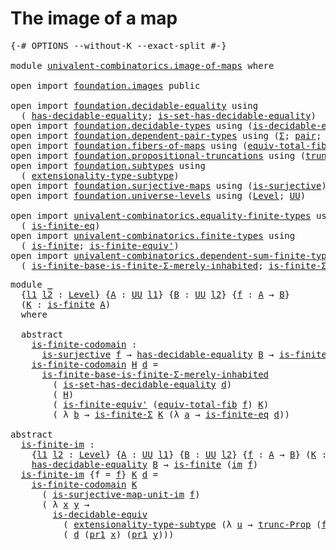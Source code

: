 # The image of a map

<pre class="Agda"><a id="31" class="Symbol">{-#</a> <a id="35" class="Keyword">OPTIONS</a> <a id="43" class="Pragma">--without-K</a> <a id="55" class="Pragma">--exact-split</a> <a id="69" class="Symbol">#-}</a>

<a id="74" class="Keyword">module</a> <a id="81" href="univalent-combinatorics.image-of-maps.html" class="Module">univalent-combinatorics.image-of-maps</a> <a id="119" class="Keyword">where</a>

<a id="126" class="Keyword">open</a> <a id="131" class="Keyword">import</a> <a id="138" href="foundation.images.html" class="Module">foundation.images</a> <a id="156" class="Keyword">public</a>

<a id="164" class="Keyword">open</a> <a id="169" class="Keyword">import</a> <a id="176" href="foundation.decidable-equality.html" class="Module">foundation.decidable-equality</a> <a id="206" class="Keyword">using</a>
  <a id="214" class="Symbol">(</a> <a id="216" href="foundation.decidable-equality.html#1785" class="Function">has-decidable-equality</a><a id="238" class="Symbol">;</a> <a id="240" href="foundation.decidable-equality.html#6960" class="Function">is-set-has-decidable-equality</a><a id="269" class="Symbol">)</a>
<a id="271" class="Keyword">open</a> <a id="276" class="Keyword">import</a> <a id="283" href="foundation.decidable-types.html" class="Module">foundation.decidable-types</a> <a id="310" class="Keyword">using</a> <a id="316" class="Symbol">(</a><a id="317" href="foundation.decidable-types.html#6028" class="Function">is-decidable-equiv</a><a id="335" class="Symbol">)</a>
<a id="337" class="Keyword">open</a> <a id="342" class="Keyword">import</a> <a id="349" href="foundation.dependent-pair-types.html" class="Module">foundation.dependent-pair-types</a> <a id="381" class="Keyword">using</a> <a id="387" class="Symbol">(</a><a id="388" href="foundation-core.dependent-pair-types.html#502" class="Record">Σ</a><a id="389" class="Symbol">;</a> <a id="391" href="foundation-core.dependent-pair-types.html#575" class="InductiveConstructor">pair</a><a id="395" class="Symbol">;</a> <a id="397" href="foundation-core.dependent-pair-types.html#592" class="Field">pr1</a><a id="400" class="Symbol">;</a> <a id="402" href="foundation-core.dependent-pair-types.html#604" class="Field">pr2</a><a id="405" class="Symbol">)</a>
<a id="407" class="Keyword">open</a> <a id="412" class="Keyword">import</a> <a id="419" href="foundation.fibers-of-maps.html" class="Module">foundation.fibers-of-maps</a> <a id="445" class="Keyword">using</a> <a id="451" class="Symbol">(</a><a id="452" href="foundation-core.fibers-of-maps.html#5261" class="Function">equiv-total-fib</a><a id="467" class="Symbol">;</a> <a id="469" href="foundation-core.fibers-of-maps.html#928" class="Function">fib</a><a id="472" class="Symbol">)</a>
<a id="474" class="Keyword">open</a> <a id="479" class="Keyword">import</a> <a id="486" href="foundation.propositional-truncations.html" class="Module">foundation.propositional-truncations</a> <a id="523" class="Keyword">using</a> <a id="529" class="Symbol">(</a><a id="530" href="foundation.propositional-truncations.html#2133" class="Function">trunc-Prop</a><a id="540" class="Symbol">)</a>
<a id="542" class="Keyword">open</a> <a id="547" class="Keyword">import</a> <a id="554" href="foundation.subtypes.html" class="Module">foundation.subtypes</a> <a id="574" class="Keyword">using</a>
  <a id="582" class="Symbol">(</a> <a id="584" href="foundation-core.subtypes.html#2445" class="Function">extensionality-type-subtype</a><a id="611" class="Symbol">)</a>
<a id="613" class="Keyword">open</a> <a id="618" class="Keyword">import</a> <a id="625" href="foundation.surjective-maps.html" class="Module">foundation.surjective-maps</a> <a id="652" class="Keyword">using</a> <a id="658" class="Symbol">(</a><a id="659" href="foundation.surjective-maps.html#1905" class="Function">is-surjective</a><a id="672" class="Symbol">)</a>
<a id="674" class="Keyword">open</a> <a id="679" class="Keyword">import</a> <a id="686" href="foundation.universe-levels.html" class="Module">foundation.universe-levels</a> <a id="713" class="Keyword">using</a> <a id="719" class="Symbol">(</a><a id="720" href="Agda.Primitive.html#597" class="Postulate">Level</a><a id="725" class="Symbol">;</a> <a id="727" href="foundation-core.universe-levels.html#222" class="Primitive">UU</a><a id="729" class="Symbol">)</a>

<a id="732" class="Keyword">open</a> <a id="737" class="Keyword">import</a> <a id="744" href="univalent-combinatorics.equality-finite-types.html" class="Module">univalent-combinatorics.equality-finite-types</a> <a id="790" class="Keyword">using</a>
  <a id="798" class="Symbol">(</a> <a id="800" href="univalent-combinatorics.equality-finite-types.html#3302" class="Function">is-finite-eq</a><a id="812" class="Symbol">)</a>
<a id="814" class="Keyword">open</a> <a id="819" class="Keyword">import</a> <a id="826" href="univalent-combinatorics.finite-types.html" class="Module">univalent-combinatorics.finite-types</a> <a id="863" class="Keyword">using</a>
  <a id="871" class="Symbol">(</a> <a id="873" href="univalent-combinatorics.finite-types.html#3732" class="Function">is-finite</a><a id="882" class="Symbol">;</a> <a id="884" href="univalent-combinatorics.finite-types.html#6492" class="Function">is-finite-equiv&#39;</a><a id="900" class="Symbol">)</a>
<a id="902" class="Keyword">open</a> <a id="907" class="Keyword">import</a> <a id="914" href="univalent-combinatorics.dependent-sum-finite-types.html" class="Module">univalent-combinatorics.dependent-sum-finite-types</a> <a id="965" class="Keyword">using</a>
  <a id="973" class="Symbol">(</a> <a id="975" href="univalent-combinatorics.dependent-sum-finite-types.html#5079" class="Function">is-finite-base-is-finite-Σ-merely-inhabited</a><a id="1018" class="Symbol">;</a> <a id="1020" href="univalent-combinatorics.dependent-sum-finite-types.html#2479" class="Function">is-finite-Σ</a><a id="1031" class="Symbol">)</a>
</pre>
<pre class="Agda"><a id="1046" class="Keyword">module</a> <a id="1053" href="univalent-combinatorics.image-of-maps.html#1053" class="Module">_</a>
  <a id="1057" class="Symbol">{</a><a id="1058" href="univalent-combinatorics.image-of-maps.html#1058" class="Bound">l1</a> <a id="1061" href="univalent-combinatorics.image-of-maps.html#1061" class="Bound">l2</a> <a id="1064" class="Symbol">:</a> <a id="1066" href="Agda.Primitive.html#597" class="Postulate">Level</a><a id="1071" class="Symbol">}</a> <a id="1073" class="Symbol">{</a><a id="1074" href="univalent-combinatorics.image-of-maps.html#1074" class="Bound">A</a> <a id="1076" class="Symbol">:</a> <a id="1078" href="foundation-core.universe-levels.html#222" class="Primitive">UU</a> <a id="1081" href="univalent-combinatorics.image-of-maps.html#1058" class="Bound">l1</a><a id="1083" class="Symbol">}</a> <a id="1085" class="Symbol">{</a><a id="1086" href="univalent-combinatorics.image-of-maps.html#1086" class="Bound">B</a> <a id="1088" class="Symbol">:</a> <a id="1090" href="foundation-core.universe-levels.html#222" class="Primitive">UU</a> <a id="1093" href="univalent-combinatorics.image-of-maps.html#1061" class="Bound">l2</a><a id="1095" class="Symbol">}</a> <a id="1097" class="Symbol">{</a><a id="1098" href="univalent-combinatorics.image-of-maps.html#1098" class="Bound">f</a> <a id="1100" class="Symbol">:</a> <a id="1102" href="univalent-combinatorics.image-of-maps.html#1074" class="Bound">A</a> <a id="1104" class="Symbol">→</a> <a id="1106" href="univalent-combinatorics.image-of-maps.html#1086" class="Bound">B</a><a id="1107" class="Symbol">}</a>
  <a id="1111" class="Symbol">(</a><a id="1112" href="univalent-combinatorics.image-of-maps.html#1112" class="Bound">K</a> <a id="1114" class="Symbol">:</a> <a id="1116" href="univalent-combinatorics.finite-types.html#3732" class="Function">is-finite</a> <a id="1126" href="univalent-combinatorics.image-of-maps.html#1074" class="Bound">A</a><a id="1127" class="Symbol">)</a>
  <a id="1131" class="Keyword">where</a>

  <a id="1140" class="Keyword">abstract</a>
    <a id="1153" href="univalent-combinatorics.image-of-maps.html#1153" class="Function">is-finite-codomain</a> <a id="1172" class="Symbol">:</a>
      <a id="1180" href="foundation.surjective-maps.html#1905" class="Function">is-surjective</a> <a id="1194" href="univalent-combinatorics.image-of-maps.html#1098" class="Bound">f</a> <a id="1196" class="Symbol">→</a> <a id="1198" href="foundation.decidable-equality.html#1785" class="Function">has-decidable-equality</a> <a id="1221" href="univalent-combinatorics.image-of-maps.html#1086" class="Bound">B</a> <a id="1223" class="Symbol">→</a> <a id="1225" href="univalent-combinatorics.finite-types.html#3732" class="Function">is-finite</a> <a id="1235" href="univalent-combinatorics.image-of-maps.html#1086" class="Bound">B</a>
    <a id="1241" href="univalent-combinatorics.image-of-maps.html#1153" class="Function">is-finite-codomain</a> <a id="1260" href="univalent-combinatorics.image-of-maps.html#1260" class="Bound">H</a> <a id="1262" href="univalent-combinatorics.image-of-maps.html#1262" class="Bound">d</a> <a id="1264" class="Symbol">=</a>
      <a id="1272" href="univalent-combinatorics.dependent-sum-finite-types.html#5079" class="Function">is-finite-base-is-finite-Σ-merely-inhabited</a>
        <a id="1324" class="Symbol">(</a> <a id="1326" href="foundation.decidable-equality.html#6960" class="Function">is-set-has-decidable-equality</a> <a id="1356" href="univalent-combinatorics.image-of-maps.html#1262" class="Bound">d</a><a id="1357" class="Symbol">)</a>
        <a id="1367" class="Symbol">(</a> <a id="1369" href="univalent-combinatorics.image-of-maps.html#1260" class="Bound">H</a><a id="1370" class="Symbol">)</a>
        <a id="1380" class="Symbol">(</a> <a id="1382" href="univalent-combinatorics.finite-types.html#6492" class="Function">is-finite-equiv&#39;</a> <a id="1399" class="Symbol">(</a><a id="1400" href="foundation-core.fibers-of-maps.html#5261" class="Function">equiv-total-fib</a> <a id="1416" href="univalent-combinatorics.image-of-maps.html#1098" class="Bound">f</a><a id="1417" class="Symbol">)</a> <a id="1419" href="univalent-combinatorics.image-of-maps.html#1112" class="Bound">K</a><a id="1420" class="Symbol">)</a>
        <a id="1430" class="Symbol">(</a> <a id="1432" class="Symbol">λ</a> <a id="1434" href="univalent-combinatorics.image-of-maps.html#1434" class="Bound">b</a> <a id="1436" class="Symbol">→</a> <a id="1438" href="univalent-combinatorics.dependent-sum-finite-types.html#2479" class="Function">is-finite-Σ</a> <a id="1450" href="univalent-combinatorics.image-of-maps.html#1112" class="Bound">K</a> <a id="1452" class="Symbol">(λ</a> <a id="1455" href="univalent-combinatorics.image-of-maps.html#1455" class="Bound">a</a> <a id="1457" class="Symbol">→</a> <a id="1459" href="univalent-combinatorics.equality-finite-types.html#3302" class="Function">is-finite-eq</a> <a id="1472" href="univalent-combinatorics.image-of-maps.html#1262" class="Bound">d</a><a id="1473" class="Symbol">))</a>

<a id="1477" class="Keyword">abstract</a>
  <a id="is-finite-im"></a><a id="1488" href="univalent-combinatorics.image-of-maps.html#1488" class="Function">is-finite-im</a> <a id="1501" class="Symbol">:</a>
    <a id="1507" class="Symbol">{</a><a id="1508" href="univalent-combinatorics.image-of-maps.html#1508" class="Bound">l1</a> <a id="1511" href="univalent-combinatorics.image-of-maps.html#1511" class="Bound">l2</a> <a id="1514" class="Symbol">:</a> <a id="1516" href="Agda.Primitive.html#597" class="Postulate">Level</a><a id="1521" class="Symbol">}</a> <a id="1523" class="Symbol">{</a><a id="1524" href="univalent-combinatorics.image-of-maps.html#1524" class="Bound">A</a> <a id="1526" class="Symbol">:</a> <a id="1528" href="foundation-core.universe-levels.html#222" class="Primitive">UU</a> <a id="1531" href="univalent-combinatorics.image-of-maps.html#1508" class="Bound">l1</a><a id="1533" class="Symbol">}</a> <a id="1535" class="Symbol">{</a><a id="1536" href="univalent-combinatorics.image-of-maps.html#1536" class="Bound">B</a> <a id="1538" class="Symbol">:</a> <a id="1540" href="foundation-core.universe-levels.html#222" class="Primitive">UU</a> <a id="1543" href="univalent-combinatorics.image-of-maps.html#1511" class="Bound">l2</a><a id="1545" class="Symbol">}</a> <a id="1547" class="Symbol">{</a><a id="1548" href="univalent-combinatorics.image-of-maps.html#1548" class="Bound">f</a> <a id="1550" class="Symbol">:</a> <a id="1552" href="univalent-combinatorics.image-of-maps.html#1524" class="Bound">A</a> <a id="1554" class="Symbol">→</a> <a id="1556" href="univalent-combinatorics.image-of-maps.html#1536" class="Bound">B</a><a id="1557" class="Symbol">}</a> <a id="1559" class="Symbol">(</a><a id="1560" href="univalent-combinatorics.image-of-maps.html#1560" class="Bound">K</a> <a id="1562" class="Symbol">:</a> <a id="1564" href="univalent-combinatorics.finite-types.html#3732" class="Function">is-finite</a> <a id="1574" href="univalent-combinatorics.image-of-maps.html#1524" class="Bound">A</a><a id="1575" class="Symbol">)</a> <a id="1577" class="Symbol">→</a>
    <a id="1583" href="foundation.decidable-equality.html#1785" class="Function">has-decidable-equality</a> <a id="1606" href="univalent-combinatorics.image-of-maps.html#1536" class="Bound">B</a> <a id="1608" class="Symbol">→</a> <a id="1610" href="univalent-combinatorics.finite-types.html#3732" class="Function">is-finite</a> <a id="1620" class="Symbol">(</a><a id="1621" href="foundation.images.html#2136" class="Function">im</a> <a id="1624" href="univalent-combinatorics.image-of-maps.html#1548" class="Bound">f</a><a id="1625" class="Symbol">)</a>
  <a id="1629" href="univalent-combinatorics.image-of-maps.html#1488" class="Function">is-finite-im</a> <a id="1642" class="Symbol">{</a><a id="1643" class="Argument">f</a> <a id="1645" class="Symbol">=</a> <a id="1647" href="univalent-combinatorics.image-of-maps.html#1647" class="Bound">f</a><a id="1648" class="Symbol">}</a> <a id="1650" href="univalent-combinatorics.image-of-maps.html#1650" class="Bound">K</a> <a id="1652" href="univalent-combinatorics.image-of-maps.html#1652" class="Bound">d</a> <a id="1654" class="Symbol">=</a>
    <a id="1660" href="univalent-combinatorics.image-of-maps.html#1153" class="Function">is-finite-codomain</a> <a id="1679" href="univalent-combinatorics.image-of-maps.html#1650" class="Bound">K</a>
      <a id="1687" class="Symbol">(</a> <a id="1689" href="foundation.images.html#4355" class="Function">is-surjective-map-unit-im</a> <a id="1715" href="univalent-combinatorics.image-of-maps.html#1647" class="Bound">f</a><a id="1716" class="Symbol">)</a>
      <a id="1724" class="Symbol">(</a> <a id="1726" class="Symbol">λ</a> <a id="1728" href="univalent-combinatorics.image-of-maps.html#1728" class="Bound">x</a> <a id="1730" href="univalent-combinatorics.image-of-maps.html#1730" class="Bound">y</a> <a id="1732" class="Symbol">→</a>
        <a id="1742" href="foundation.decidable-types.html#6028" class="Function">is-decidable-equiv</a>
          <a id="1771" class="Symbol">(</a> <a id="1773" href="foundation-core.subtypes.html#2445" class="Function">extensionality-type-subtype</a> <a id="1801" class="Symbol">(λ</a> <a id="1804" href="univalent-combinatorics.image-of-maps.html#1804" class="Bound">u</a> <a id="1806" class="Symbol">→</a> <a id="1808" href="foundation.propositional-truncations.html#2133" class="Function">trunc-Prop</a> <a id="1819" class="Symbol">(</a><a id="1820" href="foundation-core.fibers-of-maps.html#928" class="Function">fib</a> <a id="1824" href="univalent-combinatorics.image-of-maps.html#1647" class="Bound">f</a> <a id="1826" href="univalent-combinatorics.image-of-maps.html#1804" class="Bound">u</a><a id="1827" class="Symbol">))</a> <a id="1830" href="univalent-combinatorics.image-of-maps.html#1728" class="Bound">x</a> <a id="1832" href="univalent-combinatorics.image-of-maps.html#1730" class="Bound">y</a><a id="1833" class="Symbol">)</a>
          <a id="1845" class="Symbol">(</a> <a id="1847" href="univalent-combinatorics.image-of-maps.html#1652" class="Bound">d</a> <a id="1849" class="Symbol">(</a><a id="1850" href="foundation-core.dependent-pair-types.html#592" class="Field">pr1</a> <a id="1854" href="univalent-combinatorics.image-of-maps.html#1728" class="Bound">x</a><a id="1855" class="Symbol">)</a> <a id="1857" class="Symbol">(</a><a id="1858" href="foundation-core.dependent-pair-types.html#592" class="Field">pr1</a> <a id="1862" href="univalent-combinatorics.image-of-maps.html#1730" class="Bound">y</a><a id="1863" class="Symbol">)))</a>
</pre>
